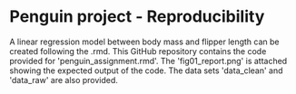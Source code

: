 # Penguin project - Reproducibility
A linear regression model between body mass and flipper length can be created following the .rmd.
This GitHub repository contains the code provided for 'penguin_assignment.rmd'.
The 'fig01_report.png' is attached showing the expected output of the code. 
The data sets 'data_clean' and 'data_raw' are also provided.
